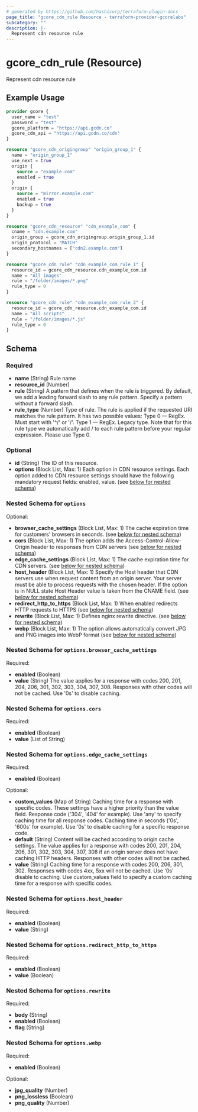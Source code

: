 ```yaml
---
# generated by https://github.com/hashicorp/terraform-plugin-docs
page_title: "gcore_cdn_rule Resource - terraform-provider-gcorelabs"
subcategory: ""
description: |-
  Represent cdn resource rule
---
```


# gcore_cdn_rule (Resource)

Represent cdn resource rule

## Example Usage

```terraform
provider gcore {
  user_name = "test"
  password = "test"
  gcore_platform = "https://api.gcdn.co"
  gcore_cdn_api = "https://api.gcdn.co/cdn"
}

resource "gcore_cdn_origingroup" "origin_group_1" {
  name = "origin_group_1"
  use_next = true
  origin {
    source = "example.com"
    enabled = true
  }
  origin {
    source = "mirror.example.com"
    enabled = true
    backup = true
  }
}

resource "gcore_cdn_resource" "cdn_example_com" {
  cname = "cdn.example.com"
  origin_group = gcore_cdn_origingroup.origin_group_1.id
  origin_protocol = "MATCH"
  secondary_hostnames = ["cdn2.example.com"]
}

resource "gcore_cdn_rule" "cdn_example_com_rule_1" {
  resource_id = gcore_cdn_resource.cdn_example_com.id
  name = "All images"
  rule = "/folder/images/*.png"
  rule_type = 0
}

resource "gcore_cdn_rule" "cdn_example_com_rule_2" {
  resource_id = gcore_cdn_resource.cdn_example_com.id
  name = "All scripts"
  rule = "/folder/images/*.js"
  rule_type = 0
}
```

<!-- schema generated by tfplugindocs -->
## Schema

### Required

- **name** (String) Rule name
- **resource_id** (Number)
- **rule** (String) A pattern that defines when the rule is triggered. By default, we add a leading forward slash to any rule pattern. Specify a pattern without a forward slash.
- **rule_type** (Number) Type of rule. The rule is applied if the requested URI matches the rule pattern. It has two possible values: Type 0 — RegEx. Must start with '^/' or '/'. Type 1 — RegEx. Legacy type. Note that for this rule type we automatically add / to each rule pattern before your regular expression. Please use Type 0.

### Optional

- **id** (String) The ID of this resource.
- **options** (Block List, Max: 1) Each option in CDN resource settings. Each option added to CDN resource settings should have the following mandatory request fields: enabled, value. (see [below for nested schema](#nestedblock--options))

<a id="nestedblock--options"></a>
### Nested Schema for `options`

Optional:

- **browser_cache_settings** (Block List, Max: 1) The cache expiration time for customers' browsers in seconds. (see [below for nested schema](#nestedblock--options--browser_cache_settings))
- **cors** (Block List, Max: 1) The option adds the Access-Control-Allow-Origin header to responses from CDN servers (see [below for nested schema](#nestedblock--options--cors))
- **edge_cache_settings** (Block List, Max: 1) The cache expiration time for CDN servers. (see [below for nested schema](#nestedblock--options--edge_cache_settings))
- **host_header** (Block List, Max: 1) Specify the Host header that CDN servers use when request content from an origin server. Your server must be able to process requests with the chosen header. If the option is in NULL state Host Header value is taken from the CNAME field. (see [below for nested schema](#nestedblock--options--host_header))
- **redirect_http_to_https** (Block List, Max: 1) When enabled redirects HTTP requests to HTTPS (see [below for nested schema](#nestedblock--options--redirect_http_to_https))
- **rewrite** (Block List, Max: 1) Defines nginx rewrite directive. (see [below for nested schema](#nestedblock--options--rewrite))
- **webp** (Block List, Max: 1) The option allows automatically convert JPG and PNG images into WebP format (see [below for nested schema](#nestedblock--options--webp))

<a id="nestedblock--options--browser_cache_settings"></a>
### Nested Schema for `options.browser_cache_settings`

Required:

- **enabled** (Boolean)
- **value** (String) The value applies for a response with codes 200, 201, 204, 206, 301, 302, 303, 304, 307, 308. Responses with other codes will not be cached. Use '0s' to disable caching.


<a id="nestedblock--options--cors"></a>
### Nested Schema for `options.cors`

Required:

- **enabled** (Boolean)
- **value** (List of String)


<a id="nestedblock--options--edge_cache_settings"></a>
### Nested Schema for `options.edge_cache_settings`

Required:

- **enabled** (Boolean)

Optional:

- **custom_values** (Map of String) Caching time for a response with specific codes. These settings have a higher priority than the value field. Response code ('304', '404' for example). Use 'any' to specify caching time for all response codes. Caching time in seconds ('0s', '600s' for example). Use '0s' to disable caching for a specific response code.
- **default** (String) Content will be cached according to origin cache settings. The value applies for a response with codes 200, 201, 204, 206, 301, 302, 303, 304, 307, 308 if an origin server does not have caching HTTP headers. Responses with other codes will not be cached.
- **value** (String) Caching time for a response with codes 200, 206, 301, 302. Responses with codes 4xx, 5xx will not be cached. Use '0s' disable to caching. Use custom_values field to specify a custom caching time for a response with specific codes.


<a id="nestedblock--options--host_header"></a>
### Nested Schema for `options.host_header`

Required:

- **enabled** (Boolean)
- **value** (String)


<a id="nestedblock--options--redirect_http_to_https"></a>
### Nested Schema for `options.redirect_http_to_https`

Required:

- **enabled** (Boolean)
- **value** (Boolean)


<a id="nestedblock--options--rewrite"></a>
### Nested Schema for `options.rewrite`

Required:

- **body** (String)
- **enabled** (Boolean)
- **flag** (String)


<a id="nestedblock--options--webp"></a>
### Nested Schema for `options.webp`

Required:

- **enabled** (Boolean)

Optional:

- **jpg_quality** (Number)
- **png_lossless** (Boolean)
- **png_quality** (Number)


